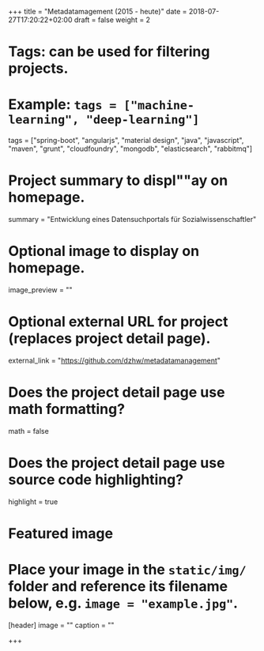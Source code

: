 +++
title = "Metadatamagement (2015 - heute)"
date = 2018-07-27T17:20:22+02:00
draft = false
weight = 2

# Tags: can be used for filtering projects.
# Example: `tags = ["machine-learning", "deep-learning"]`
tags = ["spring-boot", "angularjs", "material design", "java", "javascript", "maven", "grunt", "cloudfoundry", "mongodb", "elasticsearch", "rabbitmq"]

# Project summary to displ""ay on homepage.
summary = "Entwicklung eines Datensuchportals für Sozialwissenschaftler"

# Optional image to display on homepage.
image_preview = ""

# Optional external URL for project (replaces project detail page).
external_link = "https://github.com/dzhw/metadatamanagement"

# Does the project detail page use math formatting?
math = false

# Does the project detail page use source code highlighting?
highlight = true

# Featured image
# Place your image in the `static/img/` folder and reference its filename below, e.g. `image = "example.jpg"`.
[header]
image = ""
caption = ""

+++
